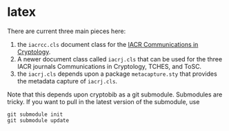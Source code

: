 # latex

There are current three main pieces here:

1. the `iacrcc.cls` document class for the [IACR Communications in Cryptology](https://cic.iacr.org/).
2. A newer document class called `iacrj.cls` that can be used for the three IACR journals Communications
in Cryptology, TCHES, and ToSC.
3. the `iacrj.cls` depends upon a package `metacapture.sty` that provides the metadata capture of `iacrj.cls`.

Note that this depends upon cryptobib as a git submodule. Submodules are tricky. If
you want to pull in the latest version of the submodule, use

```
git submodule init
git submodule update

```



